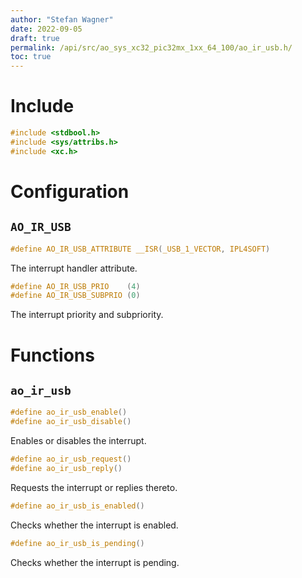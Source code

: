 ```yaml
---
author: "Stefan Wagner"
date: 2022-09-05
draft: true
permalink: /api/src/ao_sys_xc32_pic32mx_1xx_64_100/ao_ir_usb.h/
toc: true
---
```


# Include

```c
#include <stdbool.h>
#include <sys/attribs.h>
#include <xc.h>
```

# Configuration

## `AO_IR_USB`

```c
#define AO_IR_USB_ATTRIBUTE __ISR(_USB_1_VECTOR, IPL4SOFT)
```

The interrupt handler attribute.

```c
#define AO_IR_USB_PRIO    (4)
#define AO_IR_USB_SUBPRIO (0)
```

The interrupt priority and subpriority.

# Functions

## `ao_ir_usb`

```c
#define ao_ir_usb_enable()
#define ao_ir_usb_disable()
```

Enables or disables the interrupt.

```c
#define ao_ir_usb_request()
#define ao_ir_usb_reply()
```

Requests the interrupt or replies thereto.

```c
#define ao_ir_usb_is_enabled()
```

Checks whether the interrupt is enabled.

```c
#define ao_ir_usb_is_pending()
```

Checks whether the interrupt is pending.
